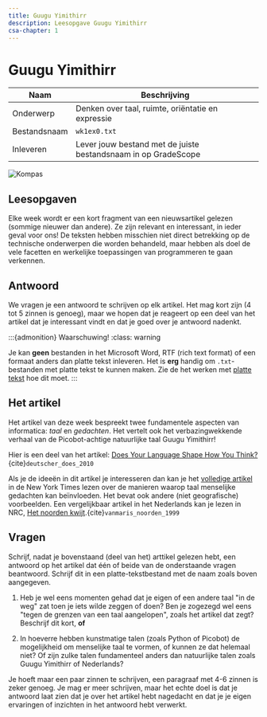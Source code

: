 ```yaml
---
title: Guugu Yimithirr
description: Leesopgave Guugu Yimithirr
csa-chapter: 1
---
```


# Guugu Yimithirr

| Naam         | Beschrijving                                                   |
|--------------|----------------------------------------------------------------|
| Onderwerp    | Denken over taal, ruimte, oriëntatie en expressie              |
| Bestandsnaam | `wk1ex0.txt`                                                   |
| Inleveren    | Lever jouw bestand met de juiste bestandsnaam in op GradeScope |

![Kompas](images/compass_rose.png)

## Leesopgaven

Elke week wordt er een kort fragment van een nieuwsartikel gelezen (sommige nieuwer dan andere). Ze zijn relevant en interessant, in ieder geval voor ons! De teksten hebben misschien niet direct betrekking op de technische onderwerpen die worden behandeld, maar hebben als doel de vele facetten en werkelijke toepassingen van programmeren te gaan verkennen.

## Antwoord

We vragen je een antwoord te schrijven op elk artikel. Het mag kort zijn (4 tot 5 zinnen is genoeg), maar we hopen dat je reageert op een deel van het artikel dat je interessant vindt en dat je goed over je antwoord nadenkt.

:::{admonition} Waarschuwing!
:class: warning

Je kan **geen** bestanden in het Microsoft Word, RTF (rich text format) of een formaat anders dan platte tekst inleveren. Het is **erg** handig om `.txt`-bestanden met platte tekst te kunnen maken. Zie de het werken met [platte tekst](/support/platte_tekst/) hoe dit moet.
:::

## Het artikel

Het artikel van deze week bespreekt twee fundamentele aspecten van informatica: *taal* en *gedachten*. Het vertelt ook het verbazingwekkende verhaal van de Picobot-achtige natuurlijke taal Guugu Yimithirr!

Hier is een deel van het artikel: [Does Your Language Shape How You Think?](https://github.com/misja/programmeren/raw/master/readings/assets/language_shapes.pdf){cite}`deutscher_does_2010`

Als je de ideeën in dit artikel je interesseren dan kan je het [volledige artikel](http://www.nytimes.com/2010/08/29/magazine/29language-t.html) in de New York Times lezen over de manieren waarop taal menselijke gedachten kan beïnvloeden. Het bevat ook andere (niet geografische) voorbeelden. Een vergelijkbaar artikel in het Nederlands kan je lezen in NRC, [Het noorden kwijt](https://www.nrc.nl/nieuws/1999/12/18/het-noorden-kwijt-7475120-a317573).{cite}`vanmaris_noorden_1999`

## Vragen

Schrijf, nadat je bovenstaand (deel van het) arttikel gelezen hebt, een antwoord op het artikel dat één of beide van de onderstaande vragen beantwoord. Schrijf dit in een platte-tekstbestand met de naam zoals boven aangegeven.

1. Heb je wel eens momenten gehad dat je eigen of een andere taal "in de weg" zat toen je iets wilde zeggen of doen? Ben je zogezegd wel eens "tegen de grenzen van een taal aangelopen", zoals het artikel dat zegt? Beschrijf dit kort, **of**

2. In hoeverre hebben kunstmatige talen (zoals Python of Picobot) de mogelijkheid om menselijke taal te vormen, of kunnen ze dat helemaal niet? Of zijn zulke talen fundamenteel anders dan natuurlijke talen zoals Guugu Yimithirr of Nederlands?

Je hoeft maar een paar zinnen te schrijven, een paragraaf met 4-6 zinnen is zeker genoeg. Je mag er meer schrijven, maar het echte doel is dat je antwoord laat zien dat je over het artikel hebt nagedacht en dat je je eigen ervaringen of inzichten in het antwoord hebt verwerkt.